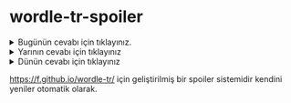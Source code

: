 # wordle-tr-spoiler

<details>
  <summary>Bugünün cevabı için tıklayınız.</summary>
  <br>
    <b> salık </b>
</details>

<details>
  <summary>Yarının cevabı için tıklayınız</summary>
  <br>
   <b> cinli </b>
</details>

<details>
  <summary>Dünün cevabı için tıklayınız </summary>
  <br>
  <b> nağme </b>
</details>

https://f.github.io/wordle-tr/ için geliştirilmiş bir spoiler sistemidir kendini yeniler otomatik olarak.

